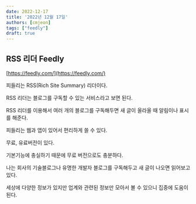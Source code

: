 ```yaml
---
date: 2022-12-17
title: '2022년 12월 17일'
authors: [cmjeon]
tags: ["feedly"]
draft: true
---
```


## RSS 리더 Feedly

[https://feedly.com/](https://feedly.com/)

피들리는 RSS(Rich Site Summary) 리더이다.

RSS 리더는 블로그를 구독할 수 있는 서비스라고 보면 된다.

RSS 리더를 이용해서 여러 개의 블로그를 구독해두면 새 글이 올라올 때 알림이나 표시를 해준다.

피들리는 웹과 앱이 있어서 편리하게 쓸 수 있다.

무료, 유료버전이 있다. 

기본기능에 충실하기 때문에 무료 버전으로도 충분하다.

나는 회사의 기술블로그나 유명한 개발자 블로그를 구독해두고 새 글이 나오면 읽어보고 있다.

세상에 다양한 정보가 있지만 업계와 관련된 정보만 모아서 볼 수 있으니 집중에 도움이 된다.